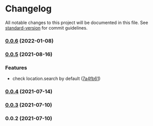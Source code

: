 # Changelog

All notable changes to this project will be documented in this file. See [standard-version](https://github.com/conventional-changelog/standard-version) for commit guidelines.

### [0.0.6](https://github.com/distributedvc/utm/compare/v0.0.5...v0.0.6) (2022-01-08)

### [0.0.5](https://github.com/distributedvc/utm/compare/v0.0.4...v0.0.5) (2021-08-16)


### Features

* check location.search by default ([7a4fb61](https://github.com/distributedvc/utm/commit/7a4fb61991811b4ec192932464f285cdc4dbcb7e))

### [0.0.4](https://github.com/distributedvc/utm/compare/v0.0.3...v0.0.4) (2021-07-14)

### [0.0.3](https://github.com/distributedvc/utm/compare/v0.0.2...v0.0.3) (2021-07-10)

### 0.0.2 (2021-07-10)
